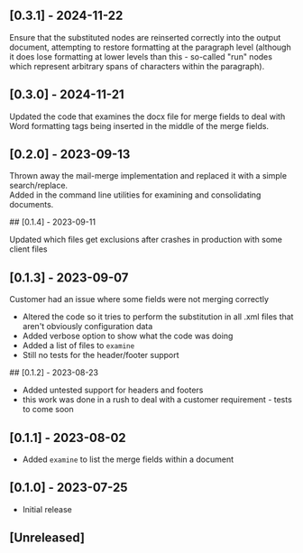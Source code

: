 ## [0.3.1] - 2024-11-22

Ensure that the substituted nodes are reinserted correctly into the output document, attempting to restore formatting at the paragraph level (although it does lose formatting at lower levels than this - so-called "run" nodes which represent arbitrary spans of characters within the paragraph).


## [0.3.0] - 2024-11-21

Updated the code that examines the docx file for merge fields to deal with Word formatting tags being inserted in the middle of the merge fields.  

## [0.2.0] - 2023-09-13

Thrown away the mail-merge implementation and replaced it with a simple search/replace.  
Added in the command line utilities for examining and consolidating documents.  

## [0.1.4] - 2023-09-11

Updated which files get exclusions after crashes in production with some client files

## [0.1.3] - 2023-09-07

Customer had an issue where some fields were not merging correctly

- Altered the code so it tries to perform the substitution in all .xml files that aren't obviously configuration data
- Added verbose option to show what the code was doing
- Added a list of files to `examine`
- Still no tests for the header/footer support

## [0.1.2] - 2023-08-23

- Added untested support for headers and footers
- this work was done in a rush to deal with a customer requirement - tests to come soon

## [0.1.1] - 2023-08-02

- Added `examine` to list the merge fields within a document

## [0.1.0] - 2023-07-25

- Initial release

## [Unreleased]
